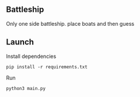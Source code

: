 ## Battleship

Only one side battleship. place boats and then guess

## Launch

Install dependencies

```
pip install -r requirements.txt
```

Run

```
python3 main.py
```